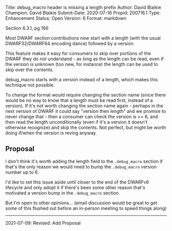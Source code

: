 Title:       debug_macro header is missing a length prefix
Author:      David Blaikie
Champion:    David Blaikie
Submit-Date: 2020-07-16
Propid:      200716.1
Type:        Enhancement
Status:      Open
Version:     6
Format:      markdown

Section 6.3.1, pg 166

Most DWARF section contributions now start with a length (with the usual 
DWARF32/DWARF64 encoding dance) followed by a version.

This feature makes it easy for consumers to skip over portions of the DWARF 
they do not understand - as long as the length can be read, even if the 
version is unknown (too new, for instance) the length can be used to skip 
over the contents.

debug_macro starts with a version instead of a length, which makes this 
technique not possible.

To change the format would require changing the section name (since there 
would be no way to know that a length must be read first, instead of a 
version). If it's not worth changing the section name again - perhaps in 
the next version of DWARF it could say "version then length" and we 
promise to never change that - then a consumer can check the version
is >= 6, and then read the length unconditionally (even if it's a version it 
doesn't otherwise recognize) and skip the contents. Not perfect, but might 
be worth doing if/when the version is reving anyway.

Proposal
--------

I don't think it's worth adding the length field to the `.debug_macro`
section if that's the only reason we would need to bump the
`.debug_macro` version number up to 6.

I'd like to set this issue aside until closer to the end of the
DWARFv6 lifecycle and only adopt it if there's been some other reason
that's motivated a version bump in the `.debug_macro` section.

But I'm open to other opinions... (email discussion would be great to
get some of this flushed out before an in-person meeting to speed
things along)

--- 

2021-07-09:  Revised: Add Proposal
